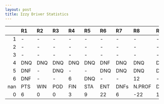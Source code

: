 ```yaml
---
layout: post 
title: Izzy Driver Statistics
--- 
```


|     | R1   | R2   | R3   | R4   | R5   | R6   | R7   | R8     | R9   | R10   | R11   | R12   | Points   | Pos   |
|----:|:-----|:-----|:-----|:-----|:-----|:-----|:-----|:-------|:-----|:------|:------|:------|:---------|:------|
|   1 | -    | -    | -    | -    | -    | -    | -    | -      | -    | -     | -     | -     | nan      | nan   |
|   2 | -    | -    | -    | -    | -    | -    | -    | -      | -    | -     | -     | -     | nan      | nan   |
|   3 | -    | -    | -    | -    | -    | -    | -    | -      | -    | -     | -     | -     | nan      | nan   |
|   4 | DNQ  | DNQ  | DNQ  | DNQ  | DNQ  | DNF  | DNQ  | DNQ    | DNF  | 13    | DNF   | -     | 0.0      | 31.0  |
|   5 | DNF  | -    | DNQ  | -    | -    | DNQ  | DNQ  | DNQ    | DNF  | -     | DNQ   | -     | 0.0      | 37.0  |
|   6 | DNF  | -    | -    | 6    | DNQ  | -    | -    | 12     | -    | nan   | nan   | nan   | 6.0      | 17.0  |
| nan | PTS  | WIN  | POD  | FIN  | STA  | ENT  | DNFs | N.PROF | DNQ  | %FIN  | PPR   | BST   | CHA      | RNK   |
|   0 | 6    | 0    | 0    | 3    | 9    | 22   | 6    | -22    | 13   | 33.33 | 0.27  | 6     | 0.0      | 47.0  |